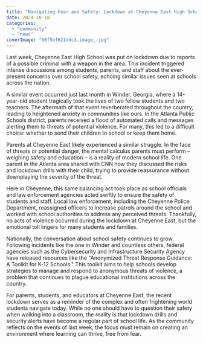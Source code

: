 ```yaml
---
title: "Navigating Fear and Safety: Lockdown at Cheyenne East High School"
date: 2024-10-18
categories: 
  - "community"
  - "news"
coverImage: "66f5bf621ddc3.image_.jpg"
---
```


Last week, Cheyenne East High School was put on lockdown due to reports of a possible criminal with a weapon in the area. This incident triggered intense discussions among students, parents, and staff about the ever-present concerns over school safety, echoing similar issues seen at schools across the nation.

A similar event occurred just last month in Winder, Georgia, where a 14-year-old student tragically took the lives of two fellow students and two teachers. The aftermath of that event reverberated throughout the country, leading to heightened anxiety in communities like ours. In the Atlanta Public Schools district, parents received a flood of automated calls and messages alerting them to threats of potential violence. For many, this led to a difficult choice: whether to send their children to school or keep them home.

Parents at Cheyenne East likely experienced a similar struggle. In the face of threats or potential danger, the mental calculus parents must perform – weighing safety and education – is a reality of modern school life. One parent in the Atlanta area shared with CNN how they discussed the risks and lockdown drills with their child, trying to provide reassurance without downplaying the severity of the threat.

Here in Cheyenne, this same balancing act took place as school officials and law enforcement agencies acted swiftly to ensure the safety of students and staff. Local law enforcement, including the Cheyenne Police Department, reassigned officers to increase patrols around the school and worked with school authorities to address any perceived threats. Thankfully, no acts of violence occurred during the lockdown at Cheyenne East, but the emotional toll lingers for many students and families.

Nationally, the conversation about school safety continues to grow. Following incidents like the one in Winder and countless others, federal agencies such as the Cybersecurity and Infrastructure Security Agency have released resources like the "Anonymized Threat Response Guidance: A Toolkit for K-12 Schools." This toolkit aims to help schools develop strategies to manage and respond to anonymous threats of violence, a problem that continues to plague educational institutions across the country.

For parents, students, and educators at Cheyenne East, the recent lockdown serves as a reminder of the complex and often frightening world students navigate today. While no one should have to question their safety when walking into a classroom, the reality is that lockdown drills and security alerts have become a regular part of school life. As the community reflects on the events of last week, the focus must remain on creating an environment where learning can thrive, free from fear.
